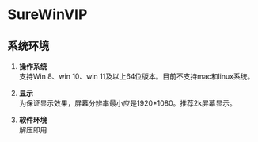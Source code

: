 # SureWinVIP

## 系统环境
1. **操作系统**  
   支持Win 8、win 10、win 11及以上64位版本。目前不支持mac和linux系统。  

2. **显示**  
   为保证显示效果，屏幕分辨率最小应是1920*1080。推荐2k屏幕显示。  

3. **软件环境**   
   解压即用
